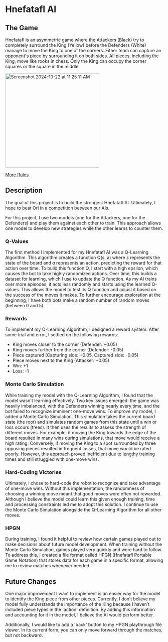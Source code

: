# Hnefatafl AI

## The Game

Hnefatafl is an asymmetric game where the Attackers (Black) try to completely surround the King (Yellow) before the Defenders (White) manage to move the King to one of the corners. Either team can capture an opponent's piece by surrounding it on both sides. All pieces, including the King, move like rooks in chess. Only the King can occupy the corner squares or the square in the middle.

<img width="300" alt="Screenshot 2024-10-22 at 11 25 11 AM" src="https://github.com/user-attachments/assets/f97977bb-b64a-4932-be78-2fd4d616055c">

[More Rules](https://www.mastersofgames.com/rules/hnefatafl-viking-chess-rules.htm?srsltid=AfmBOopAaKbxPVKCWk0I2xJ8YuU_bzgFB6CYwSY_y9bsbk1gLby-hOZR)

## Description

The goal of this project is to build the strongest Hnefatafl AI. Ultimately, I hope to beat Ori in a competition between our AIs.

For this project, I use two models (one for the Attackers, one for the Defenders) and play them against each other to train. This approach allows one model to develop new strategies while the other learns to counter them.

### Q-Values

The first method I implemented for my Hnefatafl AI was a Q-Learning Algorithm. This algorithm creates a function Q(s, a) where *s* represents the state of the board and *a* represents an action, predicting the reward for that action over time. To build this function Q, I start with a high epsilon, which causes the bot to take highly randomized actions. Over time, this builds a dataset for learning, which I use to update the Q function. As my AI trains over more episodes, it acts less randomly and starts using the learned Q-values. This allows the model to test its Q function and adjust it based on the success of the moves it makes. To further encourage exploration at the beginning, I have both bots make a random number of random moves (between 0 and 5).

### Rewards

To implement my Q-Learning Algorithm, I designed a reward system. After some trial and error, I settled on the following rewards:
- King moves closer to the corner (Defender: +0.05)
- King moves further from the corner (Defender: -0.05)
- Piece captured (Capturing side: +0.05, Captured side: -0.05)
- Piece moves next to the King (Attacker: +0.05)
- Win: +1
- Loss: -1

### Monte Carlo Simulation

While training my model with the Q-Learning Algorithm, I found that the model wasn't learning effectively. Two key issues emerged: the game was heavily imbalanced, with the Defenders winning nearly every time, and the bot failed to recognize imminent one-move wins. To improve my model, I added a Monte Carlo Simulation. This simulation takes the current board state (the root) and simulates random games from this state until a win or loss occurs (trees). It then uses the results to assess the strength of different moves. For example, if moving the King towards the edge of the board resulted in many wins during simulations, that move would receive a high rating. Conversely, if moving the King to a spot surrounded by three opposing pieces resulted in frequent losses, that move would be rated poorly. However, this approach proved inefficient due to lengthy training times and still struggled with one-move wins.

### Hard-Coding Victories

Ultimately, I chose to hard-code the robot to recognize and take advantage of one-move wins. Without this implementation, the randomness of choosing a winning move meant that good moves were often not rewarded. Although I believe the model could learn this given enough training, time and processing constraints led me to adopt this solution. I continue to use the Monte Carlo Simulation alongside the Q-Learning Algorithm for all other moves.

### HPGN

During training, I found it helpful to review how certain games played out to make decisions about future model development. When training without the Monte Carlo Simulation, games played very quickly and were hard to follow. To address this, I created a file format called HPGN (Hnefatafl Portable Game Notation) that stores data for each game in a specific format, allowing me to review matches whenever needed.

## Future Changes

One major improvement I want to implement is an easier way for the model to identify the King piece from other pieces. Currently, I don’t believe my model fully understands the importance of the King because I haven’t included piece types in the 'action' definition. By adding this information and accounting for it in the model, I believe the AI would perform better.

Additionally, I would like to add a 'back' button to my HPGN playthrough file viewer. In its current form, you can only move forward through the matches, but not backward.
